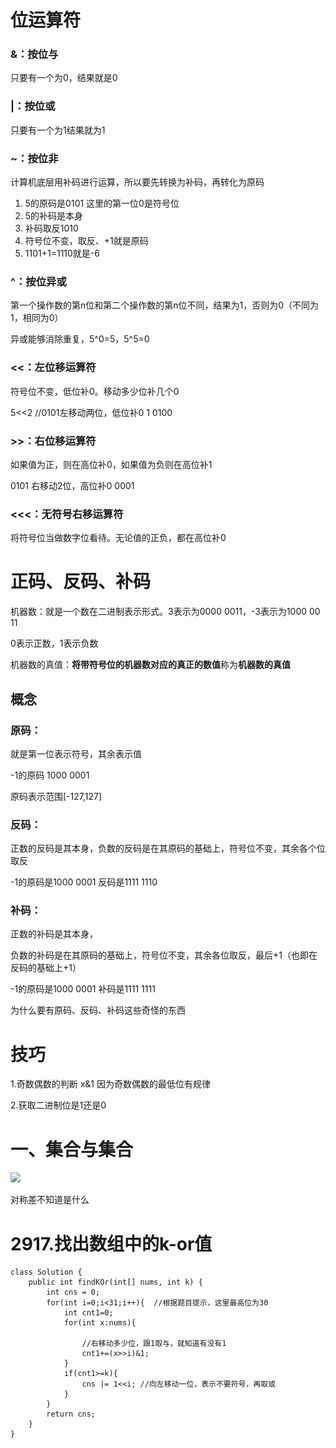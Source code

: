 # 位运算符

### &：按位与

只要有一个为0，结果就是0

### |：按位或

只要有一个为1结果就为1

### ~：按位非

计算机底层用补码进行运算，所以要先转换为补码，再转化为原码

1. 5的原码是0101 这里的第一位0是符号位
2. 5的补码是本身
3. 补码取反1010
4. 符号位不变，取反、+1就是原码
5. 1101+1=1110就是-6

### ^：按位异或

第一个操作数的第n位和第二个操作数的第n位不同，结果为1，否则为0（不同为1，相同为0）

异或能够消除重复，5^0=5，5^5=0

### <<：左位移运算符

符号位不变，低位补0。移动多少位补几个0

5<<2  //0101左移动两位，低位补0    1 0100 

### >>：右位移运算符

如果值为正，则在高位补0，如果值为负则在高位补1

0101 右移动2位，高位补0       0001

### <<<：无符号右移运算符

将符号位当做数字位看待。无论值的正负，都在高位补0

# 正码、反码、补码

机器数：就是一个数在二进制表示形式。3表示为0000 0011，-3表示为1000 00 11

0表示正数，1表示负数

机器数的真值：**将带符号位的机器数对应的真正的数值**称为**机器数的真值**

## 概念

### 原码：

就是第一位表示符号，其余表示值

-1的原码 1000 0001

原码表示范围[-127,127]

### 反码：

正数的反码是其本身，负数的反码是在其原码的基础上，符号位不变，其余各个位取反

-1的原码是1000 0001      反码是1111 1110

### 补码：

正数的补码是其本身，

负数的补码是在其原码的基础上，符号位不变，其余各位取反，最后+1（也即在反码的基础上+1）

-1的原码是1000 0001      补码是1111 1111



为什么要有原码、反码、补码这些奇怪的东西



# 技巧

1.奇数偶数的判断  x&1 因为奇数偶数的最低位有规律

2.获取二进制位是1还是0

# 一、集合与集合

![](..\..\picture\learn\algorithm\bit\1.png)

对称差不知道是什么



# 2917.找出数组中的k-or值

```
class Solution {
    public int findKOr(int[] nums, int k) {
        int cns = 0;
        for(int i=0;i<31;i++){  //根据题目提示，这里最高位为30
            int cnt1=0;
            for(int x:nums){

                //右移动多少位，跟1取与，就知道有没有1
                cnt1+=(x>>i)&1;
            }   
            if(cnt1>=k){
                cns |= 1<<i; //向左移动一位，表示不要符号，再取或
            }
        }
        return cns;
    }
}
```

